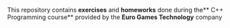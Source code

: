 This repository contains **exercises** and **homeworks** done during 
the** C++ Programming course** provided by the **Euro Games Technology** company
